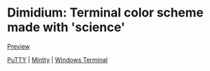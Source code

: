 # Dimidium: Terminal color scheme made with 'science'

[Preview](https://htmlpreview.github.io/?https://github.com/dofuuz/dimidium/blob/main/color/tty-preview.html)

[PuTTY](https://raw.githubusercontent.com/dofuuz/dimidium/main/color/putty-dof.reg) | [Mintty](https://raw.githubusercontent.com/dimidium/dotfiles/main/color/mintty-dof) | [Windows Terminal](https://raw.githubusercontent.com/dimidium/dotfiles/main/color/winterm-dof.json)
